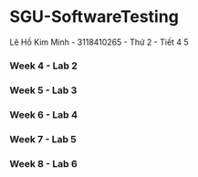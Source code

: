 # SGU-SoftwareTesting
Lê Hồ Kim Minh - 3118410265 - Thứ 2 - Tiết 4 5

### Week 4 - Lab 2 
### Week 5 - Lab 3
### Week 6 - Lab 4
### Week 7 - Lab 5
### Week 8 - Lab 6
 
